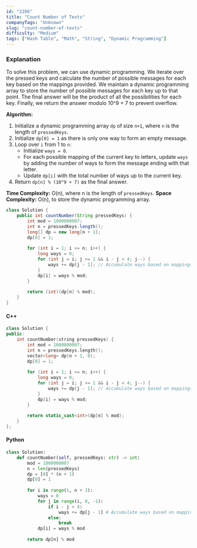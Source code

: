 ```yaml
---
id: "2266"
title: "Count Number of Texts"
companyTags: "Unknown"
slug: "count-number-of-texts"
difficulty: "Medium"
tags: ["Hash Table", "Math", "String", "Dynamic Programming"]
---
```


### Explanation
To solve this problem, we can use dynamic programming. We iterate over the pressed keys and calculate the number of possible messages for each key based on the mappings provided. We maintain a dynamic programming array to store the number of possible messages for each key up to that point. The final answer will be the product of all the possibilities for each key. Finally, we return the answer modulo 10^9 + 7 to prevent overflow.

**Algorithm:**
1. Initialize a dynamic programming array `dp` of size `n+1`, where `n` is the length of `pressedKeys`.
2. Initialize `dp[0] = 1` as there is only one way to form an empty message.
3. Loop over `i` from 1 to `n`:
   - Initialize `ways = 0`.
   - For each possible mapping of the current key to letters, update `ways` by adding the number of ways to form the message ending with that letter.
   - Update `dp[i]` with the total number of ways up to the current key.
4. Return `dp[n] % (10^9 + 7)` as the final answer.

**Time Complexity:** O(n), where n is the length of `pressedKeys`.
**Space Complexity:** O(n), to store the dynamic programming array.

```java
class Solution {
    public int countNumber(String pressedKeys) {
        int mod = 1000000007;
        int n = pressedKeys.length();
        long[] dp = new long[n + 1];
        dp[0] = 1;
        
        for (int i = 1; i <= n; i++) {
            long ways = 0;
            for (int j = i; j >= 1 && i - j < 4; j--) {
                ways += dp[j - 1]; // Accumulate ways based on mappings
            }
            dp[i] = ways % mod;
        }
        
        return (int)(dp[n] % mod);
    }
}
```

#### C++
```cpp
class Solution {
public:
    int countNumber(string pressedKeys) {
        int mod = 1000000007;
        int n = pressedKeys.length();
        vector<long> dp(n + 1, 0);
        dp[0] = 1;
        
        for (int i = 1; i <= n; i++) {
            long ways = 0;
            for (int j = i; j >= 1 && i - j < 4; j--) {
                ways += dp[j - 1]; // Accumulate ways based on mappings
            }
            dp[i] = ways % mod;
        }
        
        return static_cast<int>(dp[n] % mod);
    }
};
```

#### Python
```python
class Solution:
    def countNumber(self, pressedKeys: str) -> int:
        mod = 1000000007
        n = len(pressedKeys)
        dp = [0] * (n + 1)
        dp[0] = 1
        
        for i in range(1, n + 1):
            ways = 0
            for j in range(i, 0, -1):
                if i - j < 4:
                    ways += dp[j - 1] # Accumulate ways based on mappings
                else:
                    break
            dp[i] = ways % mod
        
        return dp[n] % mod
```